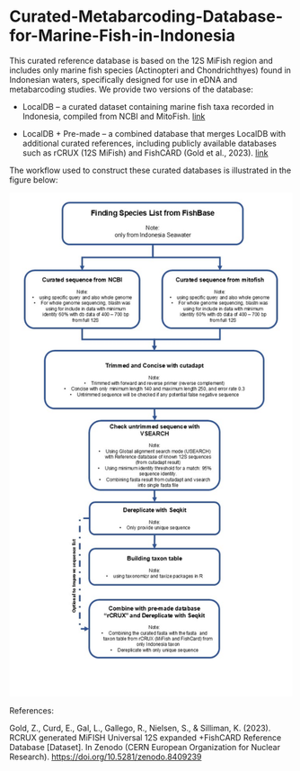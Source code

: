 # Curated-Metabarcoding-Database-for-Marine-Fish-in-Indonesia

This curated reference database is based on the 12S MiFish region and includes only marine fish species (Actinopteri and Chondrichthyes) found in Indonesian waters, specifically designed for use in eDNA and metabarcoding studies. We provide two versions of the database:

* LocalDB – a curated dataset containing marine fish taxa recorded in Indonesia, compiled from NCBI and MitoFish. [link](https://github.com/mdaniealmalik/Curated-Metabarcoding-Database-for-Marine-Fish-in-Indonesia/tree/main/database_local)

* LocalDB + Pre-made – a combined database that merges LocalDB with additional curated references, including publicly available databases such as rCRUX (12S MiFish) and FishCARD (Gold et al., 2023). [link](https://github.com/mdaniealmalik/Curated-Metabarcoding-Database-for-Marine-Fish-in-Indonesia/tree/main/database_local_plus_premade)

The workflow used to construct these curated databases is illustrated in the figure below:

![workflow](Workflow_analysis.jpg)

References:

Gold, Z., Curd, E., Gal, L., Gallego, R., Nielsen, S., & Silliman, K. (2023). RCRUX generated MiFISH Universal 12S expanded +FishCARD Reference Database [Dataset]. In Zenodo (CERN European Organization for Nuclear Research). https://doi.org/10.5281/zenodo.8409239
